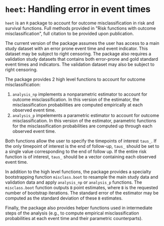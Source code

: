 # `heet`: Handling error in event times

`heet` is an `R` package to account for outcome misclassification in risk and survival functions. Full methods provided in "Risk functions with outcome misclassification", full citation to be provided upon publication.

The current version of the package assumes the user has access to a main study dataset with an error prone event time and event indicator. This dataset may be subject to right censoring. The package also requires a validation study datasets that contains both error-prone and gold standard event times and indicators. The validation dataset may also be subject to right censoring.

The package provides 2 high level functions to account for outcome misclassification: 
1. `analysis_np` implements a nonparametric estimator to account for outcome misclassification. In this version of the estimator, the misclassification probabilities are computed empirically at each observed event time.
2. `analysis_p` impelements a parametric estimator to account for outcome misclassification. In this version of the estimator, parametric functions for the misclassification probabilities are computed up through each observed event time.

Both functions allow the user to specify the timepoints of interest `taus_`. If the only timepoint of interest is the end of follow-up, `taus_` should be set to a single value corresponding to the end of follow up. If the entire risk function is of interest, `taus_` should be a vector containing each observed event time. 

In addition to the high level functions, the package provides a specialty bootstrapping function `misclass.boot` to resample the main study data and validation data and apply `analysis_np` or `analysis_p` functions. The `misclass.boot` function outputs `B` point estimates, where `B` is the requested number of bootstrap iterations. The standard error of the estimator may be computed as the standard deviation of these `B` estimates.

Finally, the package also provides helper functions used in intermediate steps of the analysis (e.g., to compute empirical misclassification probabilities at each event time and their parametric counterparts). 
